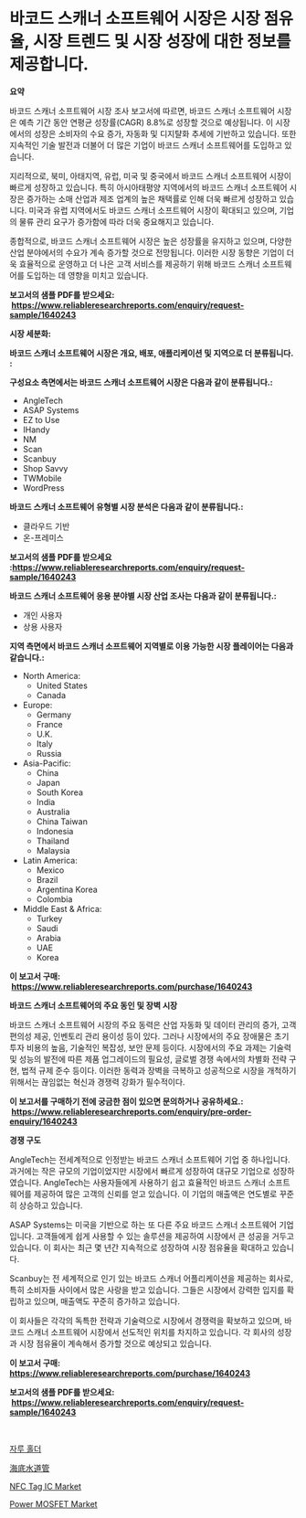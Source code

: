 <p><h1>바코드 스캐너 소프트웨어 시장은 시장 점유율, 시장 트렌드 및 시장 성장에 대한 정보를 제공합니다.</h1></p><p><strong>요약</strong></p>
<p><p>바코드 스캐너 소프트웨어 시장 조사 보고서에 따르면, 바코드 스캐너 소프트웨어 시장은 예측 기간 동안 연평균 성장률(CAGR) 8.8%로 성장할 것으로 예상됩니다. 이 시장에서의 성장은 소비자의 수요 증가, 자동화 및 디지턀화 추세에 기반하고 있습니다. 또한 지속적인 기술 발전과 더불어 더 많은 기업이 바코드 스캐너 소프트웨어를 도입하고 있습니다.</p><p>지리적으로, 북미, 아태지역, 유럽, 미국 및 중국에서 바코드 스캐너 소프트웨어 시장이 빠르게 성장하고 있습니다. 특히 아시아태평양 지역에서의 바코드 스캐너 소프트웨어 시장은 증가하는 소매 산업과 제조 업계의 높은 채택률로 인해 더욱 빠르게 성장하고 있습니다. 미국과 유럽 지역에서도 바코드 스캐너 소프트웨어 시장이 확대되고 있으며, 기업의 물류 관리 요구가 증가함에 따라 더욱 중요해지고 있습니다.</p><p>종합적으로, 바코드 스캐너 소프트웨어 시장은 높은 성장률을 유지하고 있으며, 다양한 산업 분야에서의 수요가 계속 증가할 것으로 전망됩니다. 이러한 시장 동향은 기업이 더욱 효율적으로 운영하고 더 나은 고객 서비스를 제공하기 위해 바코드 스캐너 소프트웨어를 도입하는 데 영향을 미치고 있습니다.</p></p>
<p><strong>보고서의 샘플 PDF를 받으세요: &nbsp;<a href="https://www.reliableresearchreports.com/enquiry/request-sample/1640243">https://www.reliableresearchreports.com/enquiry/request-sample/1640243</a></strong></p>
<p><strong>시장 세분화:</strong></p>
<p><strong> 바코드 스캐너 소프트웨어 시장은 개요, 배포, 애플리케이션 및 지역으로 더 분류됩니다. :</strong></p>
<p><strong>구성요소 측면에서는 바코드 스캐너 소프트웨어 시장은 다음과 같이 분류됩니다.:</strong></p>
<p><ul><li>AngleTech</li><li>ASAP Systems</li><li>EZ to Use</li><li>IHandy</li><li>NM</li><li>Scan</li><li>Scanbuy</li><li>Shop Savvy</li><li>TWMobile</li><li>WordPress</li></ul></p>
<p><strong> 바코드 스캐너 소프트웨어 유형별 시장 분석은 다음과 같이 분류됩니다.:</strong></p>
<p><ul><li>클라우드 기반</li><li>온-프레미스</li></ul></p>
<p><strong>보고서의 샘플 PDF를 받으세요 :<a href="https://www.reliableresearchreports.com/enquiry/request-sample/1640243">https://www.reliableresearchreports.com/enquiry/request-sample/1640243</a></strong></p>
<p><strong> 바코드 스캐너 소프트웨어 응용 분야별 시장 산업 조사는 다음과 같이 분류됩니다.:</strong></p>
<p><ul><li>개인 사용자</li><li>상용 사용자</li></ul></p>
<p><strong>지역 측면에서 바코드 스캐너 소프트웨어 지역별로 이용 가능한 시장 플레이어는 다음과 같습니다.:</strong></p>
<p><ul>
    <li>
        North America:
        <ul>
            <li>United States</li>
            <li>Canada</li>
        </ul>
    </li>
    <li>
        Europe:
        <ul>
            <li>Germany</li>
            <li>France</li>
            <li>U.K.</li>
            <li>Italy</li>
            <li>Russia</li>
        </ul>
    </li>
    <li>
        Asia-Pacific:
        <ul>
            <li>China</li>
            <li>Japan</li>
            <li>South Korea</li>
            <li>India</li>
            <li>Australia</li>
            <li>China Taiwan</li>
            <li>Indonesia</li>
            <li>Thailand</li>
            <li>Malaysia</li>
        </ul>
    </li>
    <li>
        Latin America:
        <ul>
            <li>Mexico</li>
            <li>Brazil</li>
            <li>Argentina Korea</li>
            <li>Colombia</li>
        </ul>
    </li>
    <li>
        Middle East & Africa:
        <ul>
            <li>Turkey</li>
            <li>Saudi</li>
            <li>Arabia</li>
            <li>UAE</li>
            <li>Korea</li>
        </ul>
    </li>
    </ul></p>
<p><strong>이 보고서 구매: &nbsp;<a href="https://www.reliableresearchreports.com/purchase/1640243">https://www.reliableresearchreports.com/purchase/1640243</a></strong></p>
<p><strong>바코드 스캐너 소프트웨어의 주요 동인 및 장벽 시장</strong></p>
<p><p>바코드 스캐너 소프트웨어 시장의 주요 동력은 산업 자동화 및 데이터 관리의 증가, 고객 편의성 제공, 인벤토리 관리 용이성 등이 있다. 그러나 시장에서의 주요 장애물은 초기 투자 비용의 높음, 기술적인 복잡성, 보안 문제 등이다. 시장에서의 주요 과제는 기술력 및 성능의 발전에 따른 제품 업그레이드의 필요성, 글로벌 경쟁 속에서의 차별화 전략 구현, 법적 규제 준수 등이다. 이러한 동력과 장벽을 극복하고 성공적으로 시장을 개척하기 위해서는 끊임없는 혁신과 경쟁력 강화가 필수적이다.</p></p>
<p><strong>이 보고서를 구매하기 전에 궁금한 점이 있으면 문의하거나 공유하세요.: &nbsp;<a href="https://www.reliableresearchreports.com/enquiry/pre-order-enquiry/1640243">https://www.reliableresearchreports.com/enquiry/pre-order-enquiry/1640243</a></strong></p>
<p><strong>경쟁 구도</strong></p>
<p><p>AngleTech는 전세계적으로 인정받는 바코드 스캐너 소프트웨어 기업 중 하나입니다. 과거에는 작은 규모의 기업이었지만 시장에서 빠르게 성장하여 대규모 기업으로 성장하였습니다. AngleTech는 사용자들에게 사용하기 쉽고 효율적인 바코드 스캐너 소프트웨어를 제공하여 많은 고객의 신뢰를 얻고 있습니다. 이 기업의 매출액은 연도별로 꾸준히 상승하고 있습니다.</p><p>ASAP Systems는 미국을 기반으로 하는 또 다른 주요 바코드 스캐너 소프트웨어 기업입니다. 고객들에게 쉽게 사용할 수 있는 솔루션을 제공하여 시장에서 큰 성공을 거두고 있습니다. 이 회사는 최근 몇 년간 지속적으로 성장하여 시장 점유율을 확대하고 있습니다.</p><p>Scanbuy는 전 세계적으로 인기 있는 바코드 스캐너 어플리케이션을 제공하는 회사로, 특히 소비자들 사이에서 많은 사랑을 받고 있습니다. 그들은 시장에서 강력한 입지를 확립하고 있으며, 매출액도 꾸준히 증가하고 있습니다.</p><p>이 회사들은 각각의 독특한 전략과 기술력으로 시장에서 경쟁력을 확보하고 있으며, 바코드 스캐너 소프트웨어 시장에서 선도적인 위치를 차지하고 있습니다. 각 회사의 성장과 시장 점유율이 계속해서 증가할 것으로 예상되고 있습니다.</p></p>
<p><strong>이 보고서 구매: &nbsp; <a href="https://www.reliableresearchreports.com/purchase/1640243">https://www.reliableresearchreports.com/purchase/1640243</a></strong></p>
<p><strong>보고서의 샘플 PDF를 받으세요: &nbsp;<a href="https://www.reliableresearchreports.com/enquiry/request-sample/1640243">https://www.reliableresearchreports.com/enquiry/request-sample/1640243</a></strong><strong></strong></p>
<p>&nbsp;</p>
<p><p><a href="https://medium.com/@angelardelean202220221/2024%EB%85%84%EB%B6%80%ED%84%B0-2031%EB%85%84%EA%B9%8C%EC%A7%80%EC%9D%98-%EC%9E%90%EB%A3%A8-%ED%99%80%EB%8D%94-%EC%8B%9C%EC%9E%A5-%EC%A0%90%EC%9C%A0%EC%9C%A8-%EB%B3%80%ED%99%94%EC%99%80-%EC%8B%9C%EC%9E%A5-%EC%84%B1%EC%9E%A5-%ED%8A%B8%EB%A0%8C%EB%93%9C-b466b06e8d0f">자루 홀더</a></p><p><a href="https://github.com/KaydenJohns1964/Market-Research-Report-List-1/blob/main/822934910385.md">海底水道管</a></p><p><a href="https://github.com/jodemen/Market-Research-Report-List-2/blob/main/nfc-tag-ic-market.md">NFC Tag IC Market</a></p><p><a href="https://github.com/jj19131/Market-Research-Report-List-2/blob/main/power-mosfet-market.md">Power MOSFET Market</a></p></p>